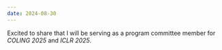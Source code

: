 ```yaml
---
date: 2024-08-30
---
```

Excited to share that I will be serving as a program committee member for *COLING 2025* and *ICLR 2025*.
